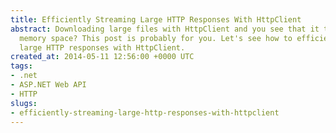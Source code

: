 ```yaml
---
title: Efficiently Streaming Large HTTP Responses With HttpClient
abstract: Downloading large files with HttpClient and you see that it takes lots of
  memory space? This post is probably for you. Let's see how to efficiently streaming
  large HTTP responses with HttpClient.
created_at: 2014-05-11 12:56:00 +0000 UTC
tags:
- .net
- ASP.NET Web API
- HTTP
slugs:
- efficiently-streaming-large-http-responses-with-httpclient
---
```


